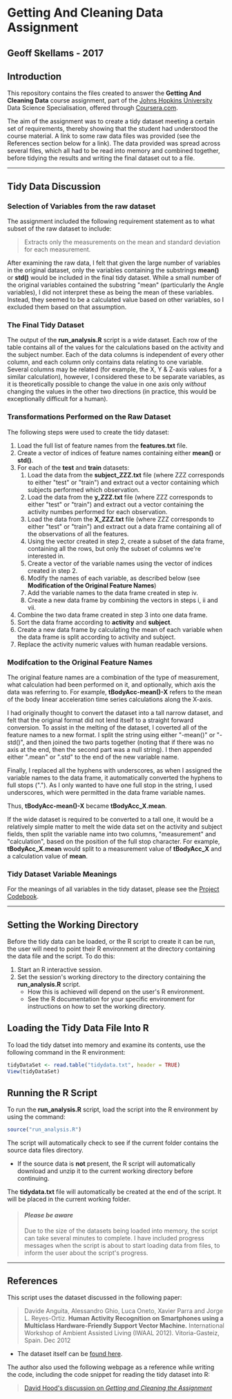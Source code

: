 # Getting And Cleaning Data Assignment
## Geoff Skellams - 2017

## Introduction

This repository contains the files created to answer the **Getting And Cleaning Data** course assignment, part of the [Johns Hopkins University](http://www.jhu.edu) Data Science Specialisation, offered through [Coursera.com](http://www.coursera.com).

The aim of the assignment was to create a tidy dataset meeting a certain set of requirements, thereby showing that the student had understood the course material. A link to some raw data files was provided (see the References section below for a link). The data provided was spread across several files, which all had to be read into memory and combined together, before tidying the results and writing the final dataset out to a file.

---

## Tidy Data Discussion

### Selection of Variables from the raw dataset

The assignment included the following requirement statement as to what subset of the raw dataset to include:

> Extracts only the measurements on the mean and standard deviation for each measurement.

After examining the raw data, I felt that given the large number of variables in the original dataset, only the variables containing the substrings **mean()** or **std()** would be included in the final tidy dataset. While a small number of the original variables contained the substring "mean" (particularly the Angle variables), I did not interpret these as being the mean of these variables. Instead, they seemed to be a calculated value based on other variables, so I excluded them based on that assumption.

### The Final Tidy Dataset
The output of the **run_analysis.R** script is a wide dataset. Each row of the table contains all of the values for the calculations based on the activity and the subject number. Each of the data columns is independent of every other column, and each column only contains data relating to one variable. Several columns may be related (for example, the X, Y & Z-axis values for a similar calculation), however, I considered these to be separate variables, as it is theoretically possible to change the value in one axis only *without* changing the values in the other two directions (in practice, this would be exceptionally difficult for a human).

### Transformations Performed on the Raw Dataset
The following steps were used to create the tidy dataset:
1. Load the full list of feature names from the **features.txt** file.
2. Create a vector of indices of feature names containing either **mean()** or **std()**.
3. For each of the **test** and **train** datasets:
    1. Load the data from the **subject_ZZZ.txt** file (where ZZZ corresponds to either "test" or "train") and extract out a vector containing which subjects performed which observation.
	2. Load the data from the **y_ZZZ.txt** file (where ZZZ corresponds to either "test" or "train") and extract out a vector containing the activity numbes performed for each observation.
    3. Load the data from the **X_ZZZ.txt** file (where ZZZ corresponds to either "test" or "train") and extract out a data frame containing all of the observations of all the features.
    4. Using the vector created in step 2, create a subset of the data frame, containing all the rows, but only the subset of columns we're interested in.
    5. Create a vector of the variable names using the vector of indices created in step 2.
    6. Modify the names of each variable, as described below (see **Modification of the Original Feature Names**)
    7. Add the variable names to the data frame created in step iv.
    8. Create a new data frame by combining the vectors in steps i, ii and vii.
4. Combine the two data frame created in step 3 into one data frame.
5. Sort the data frame according to **activity** and **subject**.
6. Create a new data frame by calculating the mean of each variable when the data frame is split according to activity and subject.
7. Replace the activity numeric values with human readable versions.

### Modifcation to the Original Feature Names
The original feature names are a combination of the type of measurement, what calculation had been performed on it, and optionally, which axis the data was referring to. For example, **tBodyAcc-mean()-X** refers to the mean of the body linear acceleration time series calculations along the X-axis.

I had originally thought to convert the dataset into a tall narrow dataset, and felt that the original format did not lend itself to a straight forward conversion. To assist in the melting of the dataset, I coverted all of the feature names to a new format. I split the string using either "-mean()" or "-std()", and then joined the two parts together (noting that if there was no axis at the end, then the second part was a null string). I then appended either ".mean" or ".std" to the end of the new variable name.

Finally, I replaced all the hyphens with underscores, as when I assigned the variable names to the data frame, it automatically converted the hyphens to full stops ("."). As I only wanted to have one full stop in the string, I used underscores, which were permitted in the data frame variable names.

Thus, **tBodyAcc-mean()-X** became **tBodyAcc_X.mean**.

If the wide dataset is required to be converted to a tall one, it would be a relatively simple matter to melt the wide data set on the activity and subject fields, then split the variable name into two columns, "measurement" and "calculation", based on the position of the full stop character. For example, **tBodyAcc_X.mean** would split to a measurement value of **tBodyAcc_X** and a calculation value of **mean**.

### Tidy Dataset Variable Meanings

For the meanings of all variables in the tidy dataset, please see the [Project Codebook](https://github.com/Eynowd/GettingAndCleaningDataAssignment/blob/master/codebook.md).

---

## Setting the Working Directory

Before the tidy data can be loaded, or the R script to create it can be run, the user will need to point their R environment at the directory containing the data file and the script. To do this:

1. Start an R interactive session.
2. Set the session's working directory to the directory containing the **run_analysis.R** script.
    * How this is achieved will depend on the user's R environment.
    * See the R documentation for your specific environment for instructions on how to set the working directory.


## Loading the Tidy Data File Into R

To load the tidy datset into memory and examine its contents, use the following command in the R environment:

```R
tidyDataSet <- read.table("tidydata.txt", header = TRUE)
View(tidyDataSet)
```

## Running the R Script

To run the **run_analysis.R** script, load the script into the R environment by using the command:

```R
source("run_analysis.R")
```

The script will automatically check to see if the current folder contains the source data files directory.
  * If the source data is **not** present, the R script will automatically download and unzip it to the current working directory before continuing.

The **tidydata.txt** file will automatically be created at the end of the script. It will be placed in the current working folder.


> #### _Please be aware_
> Due to the size of the datasets being loaded into memory, the script can take several minutes to complete. I have included progress messages when the script is about to start loading data from files, to inform the user about the script's progress.

---


## References

This script uses the dataset discussed in the following paper:

> Davide Anguita, Alessandro Ghio, Luca Oneto, Xavier Parra and Jorge L. Reyes-Ortiz. 
> **Human Activity Recognition on Smartphones using a Multiclass Hardware-Friendly Support 
> Vector Machine.** International Workshop of Ambient Assisted Living (IWAAL 2012). 
> Vitoria-Gasteiz, Spain. Dec 2012

  * The dataset itself can be [found here](https://d396qusza40orc.cloudfront.net/getdata%2Fprojectfiles%2FUCI%20HAR%20Dataset.zip).

The author also used the following webpage as a reference while writing the code, including the code snippet for reading the tidy dataset into R:

> [David Hood's discussion on _Getting and Cleaning the Assignment_](https://thoughtfulbloke.wordpress.com/2015/09/09/getting-and-cleaning-the-assignment/)


